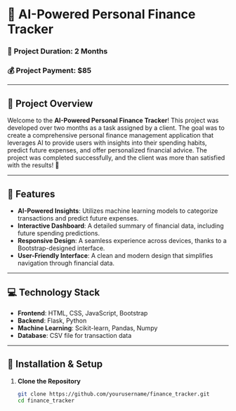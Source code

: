 # 💸 **AI-Powered Personal Finance Tracker**

### 📅 **Project Duration:** 2 Months  
### 💰 **Project Payment:** $85

---

## 📝 **Project Overview**

Welcome to the **AI-Powered Personal Finance Tracker**! This project was developed over two months as a task assigned by a client. The goal was to create a comprehensive personal finance management application that leverages AI to provide users with insights into their spending habits, predict future expenses, and offer personalized financial advice. The project was completed successfully, and the client was more than satisfied with the results! 🎉

---

## 🎯 **Features**

- **AI-Powered Insights**: Utilizes machine learning models to categorize transactions and predict future expenses.
- **Interactive Dashboard**: A detailed summary of financial data, including future spending predictions.
- **Responsive Design**: A seamless experience across devices, thanks to a Bootstrap-designed interface.
- **User-Friendly Interface**: A clean and modern design that simplifies navigation through financial data.

---

## 💻 **Technology Stack**

- **Frontend**: HTML, CSS, JavaScript, Bootstrap  
- **Backend**: Flask, Python  
- **Machine Learning**: Scikit-learn, Pandas, Numpy  
- **Database**: CSV file for transaction data  

---

## 🚀 **Installation & Setup**

1. **Clone the Repository**

   ```bash
   git clone https://github.com/yourusername/finance_tracker.git
   cd finance_tracker
